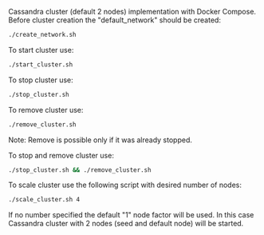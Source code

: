 Cassandra cluster (default 2 nodes) implementation with Docker Compose.
Before cluster creation the "default_network" should be created:
```bash
./create_network.sh
```

To start cluster use:
```bash
./start_cluster.sh
```
To stop cluster use:
```bash
./stop_cluster.sh
```

To remove cluster use:
```bash
./remove_cluster.sh
```
Note: Remove is possible only if it was already stopped.

To stop and remove cluster use:
```bash
./stop_cluster.sh && ./remove_cluster.sh
```

To scale cluster use the following script with desired number of nodes:
```bash
./scale_cluster.sh 4
```
If no number specified the default "1" node factor will be used. 
In this case Cassandra cluster with 2 nodes (seed and default node) will be started. 